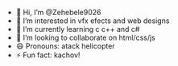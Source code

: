 - 👋 Hi, I’m @Zehebele9026
- 👀 I’m interested in vfx efects and web designs 
- 🌱 I’m currently learning c c++ and c#
- 💞️ I’m looking to collaborate on html/css/js
- 😄 Pronouns: atack helicopter
- ⚡ Fun fact: kachov!

<!---
Zehebele9026/Zehebele9026 is a ✨ special ✨ repository because its `README.md` (this file) appears on your GitHub profile.
You can click the Preview link to take a look at your changes.
--->
